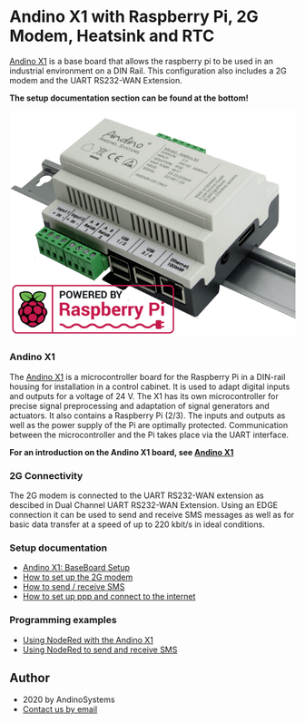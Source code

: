 Andino X1 with Raspberry Pi, 2G Modem, Heatsink and RTC
======

[Andino X1][1] is a base board that allows the raspberry pi to be used in an industrial environment on a DIN Rail. This configuration also includes a 2G modem and the UART RS232-WAN Extension.

**The setup documentation section can be found at the bottom!**

![Andino X1 - Raspberry Pi on DIN Rail](Andino-X1-Raspberry-Pi-in-der-industrie.png)  

### Andino X1
The [Andino X1][1] is a microcontroller board for the Raspberry Pi in a DIN-rail housing for installation in a control cabinet. It is used to adapt digital inputs and outputs for a voltage of 24 V. The X1 has its own microcontroller for precise signal preprocessing and adaptation of signal generators and actuators. It also contains a Raspberry Pi (2/3). The inputs and outputs as well as the power supply of the Pi are optimally protected. Communication between the microcontroller and the Pi takes place via the UART interface.

**For an introduction on the Andino X1 board, see [Andino X1](../../)**

### 2G Connectivity
The 2G modem is connected to the UART RS232-WAN extension as descibed in Dual Channel UART RS232-WAN Extension. Using an EDGE connection it can be used to send and receive SMS messages as well as for basic data transfer at a speed of up to 220 kbit/s in ideal conditions.

### Setup documentation

- [Andino X1: BaseBoard Setup](../../BaseBoard)
- [How to set up the 2G modem](../../../Andino-Common/Extensions/2G-Modem-SIM800L)
- [How to send / receive SMS](../../../Andino-Common/Extensions/2G-Modem-SIM800L/sms)
- [How to set up ppp and connect to the internet](../../../Andino-Common/Extensions/2G-Modem-SIM800L/ppp)

### Programming examples

- [Using NodeRed with the Andino X1](../../../Andino-Common/src/NodeRed) 
- [Using NodeRed to send and receive SMS](../../../Andino-Common/src/NodeRed/AndinoSMS/node-red-contrib-andino-sms) 

Author
-----

* 2020 by AndinoSystems
* [Contact us by email](mailto:info@andino.systems)

[1]:https://andino.systems/andino-x1/
